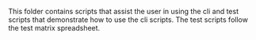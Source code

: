 This folder contains scripts that assist the user in using the cli and test scripts that demonstrate how to use the cli scripts.  The test scripts follow the test matrix spreadsheet.
